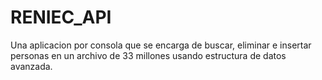 # RENIEC_API
Una aplicacion por consola que se encarga de buscar, eliminar e insertar personas en un archivo de 33 millones usando estructura de datos avanzada.

